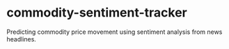 # commodity-sentiment-tracker
 Predicting commodity price movement using sentiment analysis from news headlines.

